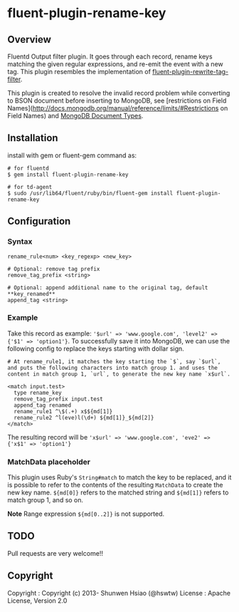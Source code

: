 # fluent-plugin-rename-key

## Overview

Fluentd Output filter plugin. It goes through each record, rename keys matching the given regular expressions, and re-emit the event with a new tag. This plugin resembles the implementation of [fluent-plugin-rewrite-tag-filter](https://github.com/y-ken/fluent-plugin-rewrite-tag-filter).

This plugin is created to resolve the invalid record problem while converting to BSON document before inserting to MongoDB, see [restrictions on Field Names](http://docs.mongodb.org/manual/reference/limits/#Restrictions on Field Names) and [MongoDB Document Types](http://docs.mongodb.org/meta-driver/latest/legacy/bson/#mongodb-document-types).

## Installation

install with gem or fluent-gem command as:

```
# for fluentd
$ gem install fluent-plugin-rename-key

# for td-agent
$ sudo /usr/lib64/fluent/ruby/bin/fluent-gem install fluent-plugin-rename-key
```

## Configuration

### Syntax

```
rename_rule<num> <key_regexp> <new_key>

# Optional: remove tag prefix
remove_tag_prefix <string>

# Optional: append additional name to the original tag, default **key_renamed**
append_tag <string>
```

### Example

Take this record as example: `'$url' => 'www.google.com', 'level2' => {'$1' => 'option1'}`.
To successfully save it into MongoDB, we can use the following config to replace the keys starting with dollar sign.

```
# At rename_rule1, it matches the key starting the `$`, say `$url`, and puts the following characters into match group 1. and uses the content in match group 1, `url`, to generate the new key name `x$url`.

<match input.test>
  type rename_key
  remove_tag_prefix input.test
  append_tag renamed
  rename_rule1 ^\$(.+) x$${md[1]}
  rename_rule2 ^l(eve)l(\d+) ${md[1]}_${md[2]}
</match>
```

The resulting record will be `'x$url' => 'www.google.com', 'eve2' => {'x$1' => 'option1'}`

### MatchData placeholder

This plugin uses Ruby's `String#match` to match the key to be replaced, and it is possible to refer to the contents of the resulting `MatchData` to create the new key name. `${md[0]}` refers to the matched string and `${md[1]}` refers to match group 1, and so on.

**Note** Range expression ```${md[0..2]}``` is not supported.

## TODO

Pull requests are very welcome!!

## Copyright

Copyright :  Copyright (c) 2013- Shunwen Hsiao (@hswtw)
License   :  Apache License, Version 2.0
